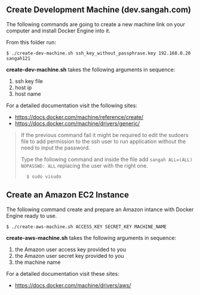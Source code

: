 ## Create Development Machine (dev.sangah.com)

The following commands are going to create a new machine link on your computer 
and install Docker Engine into it.

From this folder run:

    $ ./create-dev-machine.sh ssh_key_without_passphrase.key 192.168.0.20 sangah121

**create-dev-machine.sh** takes the following arguments in sequence:

1. ssh key file
2. host ip
3. host name

For a detailed documentation visit the following sites:
- https://docs.docker.com/machine/reference/create/
- https://docs.docker.com/machine/drivers/generic/

> If the previous command fail it might be required to edit the sudoers file to add permission to the ssh user
> to run application without the need to input the password.
> 
> Type the following command and inside the file add ``sangah ALL=(ALL) NOPASSWD: ALL`` 
> replacing the user with the right one.
>
>       $ sudo visudo



## Create an Amazon EC2 Instance

The following command create and prepare an Amazon intance with Docker Engine ready to use.

    $ ./create-aws-machine.sh ACCESS_KEY SECRET_KEY MACHINE_NAME

**create-aws-machine.sh** takes the following arguments in sequence:

1. the Amazon user access key provided to you
2. the Amazon user secret key provided to you
3. the machine name

For a detailed documentation visit these sites: 
- https://docs.docker.com/machine/drivers/aws/